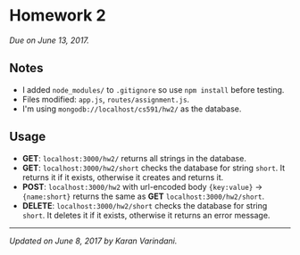 # Homework 2
_Due on June 13, 2017._

## Notes
* I added `node_modules/` to `.gitignore` so use `npm install` before testing.
* Files modified: `app.js`, `routes/assignment.js`.
* I'm using `mongodb://localhost/cs591/hw2/` as the database. 

## Usage
* **GET**: `localhost:3000/hw2/` returns all strings in the database.
* **GET**: `localhost:3000/hw2/short` checks the database for string `short`. It returns it if it exists, otherwise it creates and returns it.
* **POST**: `localhost:3000/hw2` with url-encoded body `{key:value}` -> `{name:short}` returns the same as **GET** `localhost:3000/hw2/short`.
* **DELETE**: `localhost:3000/hw2/short` checks the database for string `short`. It deletes it if it exists, otherwise it returns an error message.

----
_Updated on June 8, 2017 by Karan Varindani._